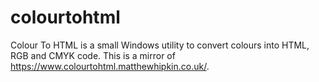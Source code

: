 # colourtohtml
Colour To HTML is a small Windows utility to convert colours into HTML, RGB and CMYK code. This is a mirror of https://www.colourtohtml.matthewhipkin.co.uk/.
